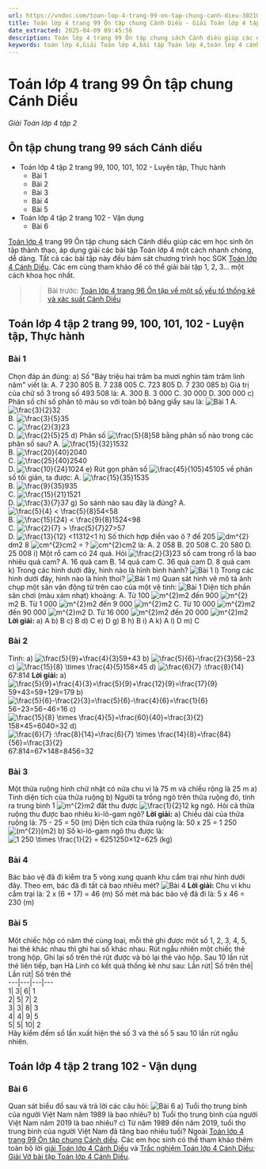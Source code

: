 ```yaml
---
url: https://vndoc.com/toan-lop-4-trang-99-on-tap-chung-canh-dieu-302103
title: Toán lớp 4 trang 99 Ôn tập chung Cánh Diều - Giải Toán lớp 4 tập 2 - VnDoc.com
date_extracted: 2025-04-09 09:45:56
description: Toán lớp 4 trang 99 Ôn tập chung sách Cánh diều giúp các em nắm vững các dạng bài tập liên quan trong phần SGK Toán lớp 4 Cánh Diều tập 2.
keywords: toán lớp 4,Giải Toán lớp 4,bài tập Toán lớp 4,toán lớp 4 cánh diều,Giải toán lớp 4 cánh diều,Toán lớp 4 Tập 2,toán lớp 4 trang 99 cánh diều tập 2,Ôn tập chung trang 99 Cánh diều,Ôn tập chung lớp 4,bài tập Ôn tập chung Cánh diều,Giải sách Toán lớp 4,Bài tập Toán lớp 4 có lời giải,bài tập toán lớp 4 trang 96 cánh diều,toán lớp 4 Ôn tập chung
---
```


# Toán lớp 4 trang 99 Ôn tập chung Cánh Diều
 _Giải Toán lớp 4 tập 2_
## Ôn tập chung trang 99  sách Cánh diều
  * Toán lớp 4 tập 2 trang 99, 100, 101, 102 - Luyện tập, Thực hành
    * Bài 1
    * Bài 2
    * Bài 3
    * Bài 4
    * Bài 5
  * Toán lớp 4 tập 2 trang 102 - Vận dụng
    * Bài 6

[Toán lớp 4](<https://vndoc.com/toan-lop4>) trang 99 Ôn tập chung sách Cánh diều giúp các em học sinh ôn tập thành thạo, áp dụng giải các bài tập Toán lớp 4 một cách nhanh chóng, dễ dàng. Tất cả các bài tập này đều bám sát chương trình học SGK [Toán lớp 4 Cánh Diều](<https://vndoc.com/toan-lop-4-canh-dieu>). Các em cùng tham khảo để có thể giải bài tập 1, 2, 3... một cách khoa học nhất.
>> Bài trước: [Toán lớp 4 trang 96 Ôn tập về một số yếu tố thống kê và xác suất Cánh Diều](<https://vndoc.com/toan-lop-4-trang-96-on-tap-ve-mot-so-yeu-to-thong-ke-va-xac-suat-canh-dieu-302098>)
## Toán lớp 4 tập 2 trang 99, 100, 101, 102 - Luyện tập, Thực hành
### Bài 1
Chọn đáp án đúng:
a\) Số "Bảy triệu hai trăm ba mươi nghìn tám trăm linh năm" viết là:
A. 7 230 805
B. 7 238 005
C. 723 805
D. 7 230 085
b\) Giá trị của chữ số 3 trong số 493 508 là:
A. 300
B. 3 000
C. 30 000
D. 300 000
c\) Phân số chỉ số phần tô màu so với toàn bộ băng giấy sau là:
![Bài 1](https://i.vdoc.vn/data/image/2023/07/28/Toan-4-bai-96-1.jpg)
A. ![\\frac{3}{2}](https://i.vdoc.vn/data/image/blank.png)32  
B. ![\\frac{3}{5}](https://i.vdoc.vn/data/image/blank.png)35  
C. ![\\frac{2}{3}](https://i.vdoc.vn/data/image/blank.png)23  
D. ![\\frac{2}{5}](https://i.vdoc.vn/data/image/blank.png)25
d\) Phân số ![\\frac{5}{8}](https://i.vdoc.vn/data/image/blank.png)58 bằng phân số nào trong các phân số sau?
A. ![\\frac{15}{32}](https://i.vdoc.vn/data/image/blank.png)1532  
B. ![\\frac{20}{40}](https://i.vdoc.vn/data/image/blank.png)2040  
C. ![\\frac{25}{40}](https://i.vdoc.vn/data/image/blank.png)2540  
D. ![\\frac{10}{24}](https://i.vdoc.vn/data/image/blank.png)1024
e\) Rút gọn phân số ![\\frac{45}{105}](https://i.vdoc.vn/data/image/blank.png)45105 về phân số tối giản, ta được:
A. ![\\frac{15}{35}](https://i.vdoc.vn/data/image/blank.png)1535  
B. ![\\frac{9}{35}](https://i.vdoc.vn/data/image/blank.png)935  
C. ![\\frac{15}{21}](https://i.vdoc.vn/data/image/blank.png)1521  
D. ![\\frac{3}{7}](https://i.vdoc.vn/data/image/blank.png)37
g\) So sánh nào sau đây là đúng?
A. ![\\frac{5}{4} < \\frac{5}{8}](https://i.vdoc.vn/data/image/blank.png)54<58  
B. ![\\frac{15}{24} < \\frac{9}{8}](https://i.vdoc.vn/data/image/blank.png)1524<98  
C. ![\\frac{2}{7} > \\frac{5}{7}](https://i.vdoc.vn/data/image/blank.png)27>57  
D. ![\\frac{13}{12} <1](https://i.vdoc.vn/data/image/blank.png)1312<1
h\) Số thích hợp điền vào ô ? để 205 ![dm^{2}](https://i.vdoc.vn/data/image/blank.png)dm2 8 ![cm^{2}](https://i.vdoc.vn/data/image/blank.png)cm2 = ? ![cm^{2}](https://i.vdoc.vn/data/image/blank.png)cm2 là:
A. 2 058
B. 20 508
C. 20 580
D. 25 008
i\) Một rổ cam có 24 quả. Hỏi ![\\frac{2}{3}](https://i.vdoc.vn/data/image/blank.png)23 số cam trong rổ là bao nhiêu quả cam?
A. 16 quả cam
B. 14 quả cam
C. 36 quả cam
D. 8 quả cam
k\) Trong các hình dưới đây, hình nào là hình bình hành?
![Bài 1](https://i.vdoc.vn/data/image/2023/07/28/Toan-4-bai-96-2.jpg)
l\) Trong các hình dưới đây, hình nào là hình thoi?
![Bài 1](https://i.vdoc.vn/data/image/2023/07/28/Toan-4-bai-96-3.jpg)
m\) Quan sát hình vẽ mô tả ảnh chụp một sân vận động từ trên cao của một vệ tinh:
![Bài 1](https://i.vdoc.vn/data/image/2023/07/28/Toan-4-bai-96-4.jpg)
Diện tích phần sân chơi \(màu xám nhạt\) khoảng:
A. Từ 100 ![m^{2}](https://i.vdoc.vn/data/image/blank.png)m2 đến 900 ![m^{2}](https://i.vdoc.vn/data/image/blank.png)m2
B. Từ 1 000 ![m^{2}](https://i.vdoc.vn/data/image/blank.png)m2 đến 9 000 ![m^{2}](https://i.vdoc.vn/data/image/blank.png)m2
C. Từ 10 000 ![m^{2}](https://i.vdoc.vn/data/image/blank.png)m2 đến 90 000 ![m^{2}](https://i.vdoc.vn/data/image/blank.png)m2
D. Từ 16 000 ![m^{2}](https://i.vdoc.vn/data/image/blank.png)m2 đến 20 000 ![m^{2}](https://i.vdoc.vn/data/image/blank.png)m2
**Lời giải:**
a\) A
b\) B
c\) B
d\) C
e\) D
g\) B
h\) B
i\) A
k\) A
l\) D
m\) C
### Bài 2
Tính:
a\) ![\\frac{5}{9}+\\frac{4}{3}](https://i.vdoc.vn/data/image/blank.png)59+43
b\) ![\\frac{5}{6}-\\frac{2}{3}](https://i.vdoc.vn/data/image/blank.png)56−23
c\) ![\\frac{15}{8} \\times \\frac{4}{5}](https://i.vdoc.vn/data/image/blank.png)158×45
d\) ![\\frac{6}{7} :\\frac{8}{14}](https://i.vdoc.vn/data/image/blank.png)67:814
**Lời giải:**
a\) ![\\frac{5}{9}+\\frac{4}{3}=\\frac{5}{9}+\\frac{12}{9}=\\frac{17}{9}](https://i.vdoc.vn/data/image/blank.png)59+43=59+129=179
b\) ![\\frac{5}{6}-\\frac{2}{3}=\\frac{5}{6}-\\frac{4}{6}=\\frac{1}{6}](https://i.vdoc.vn/data/image/blank.png)56−23=56−46=16
c\) ![\\frac{15}{8} \\times \\frac{4}{5}=\\frac{60}{40}=\\frac{3}{2}](https://i.vdoc.vn/data/image/blank.png)158×45=6040=32
d\) ![\\frac{6}{7} :\\frac{8}{14}=\\frac{6}{7} \\times \\frac{14}{8}=\\frac{84}{56}=\\frac{3}{2}](https://i.vdoc.vn/data/image/blank.png)67:814=67×148=8456=32
### Bài 3
Một thửa ruộng hình chữ nhật có nửa chu vi là 75 m và chiều rộng là 25 m
a\) Tính diện tích của thửa ruộng
b\) Người ta trồng ngô trên thửa ruộng đó, tính ra trung bình 1 ![m^{2}](https://i.vdoc.vn/data/image/blank.png)m2 đất thu được ![\\frac{1}{2}](https://i.vdoc.vn/data/image/blank.png)12 kg ngô. Hỏi cả thửa ruộng thu được bao nhiêu ki-lô-gam ngô?
**Lời giải:**
a\) Chiều dài của thửa ruộng là: 75 - 25 = 50 \(m\)
Diện tích cửa thửa ruộng là: 50 x 25 = 1 250 ![\(m^{2}\)](https://i.vdoc.vn/data/image/blank.png)\(m2\)
b\) Số ki-lô-gam ngô thu được là: ![1 250 \\times \\frac{1}{2} = 625](https://i.vdoc.vn/data/image/blank.png)1250×12=625 \(kg\)
### Bài 4
Bác bảo vệ đã đi kiểm tra 5 vòng xung quanh khu cắm trại như hình dưới đây. Theo em, bác đã đi tất cả bao nhiêu mét?
![Bài 4](https://i.vdoc.vn/data/image/2023/07/28/Toan-4-bai-96-5.jpg)
**Lời giải:**
Chu vi khu cắm trại là: 2 x \(6 + 17\) = 46 \(m\)
Số mét mà bác bảo vệ đã đi là: 5 x 46 = 230 \(m\)
### Bài 5
Một chiếc hộp có năm thẻ cùng loại, mỗi thẻ ghi được một số 1, 2, 3, 4, 5, hai thẻ khác nhau thì ghi hai số khác nhau.
Rút ngẫu nhiên một chiếc thẻ trong hộp. Ghi lại số trên thẻ rút được và bỏ lại thẻ vào hộp. Sau 10 lần rút thẻ liên tiếp, bạn Hà Linh có kết quả thống kê như sau:
Lần rút| Số trên thẻ| Lần rút| Số trên thẻ  
---|---|---|---  
1| 3| 6| 1  
2| 5| 7| 2  
3| 3| 8| 3  
4| 4| 9| 5  
5| 5| 10| 2  
Hãy kiểm đếm số lần xuất hiện thẻ số 3 và thẻ số 5 sau 10 lần rút ngẫu nhiên.
## Toán lớp 4 tập 2 trang 102 - Vận dụng
### Bài 6
Quan sát biểu đồ sau và trả lời các câu hỏi:
![Bài 6](https://i.vdoc.vn/data/image/2023/07/28/Toan-4-bai-96-6.jpg)
a\) Tuổi thọ trung bình của người Việt Nam năm 1989 là bao nhiêu?
b\) Tuổi thọ trung bình của người Việt Nam năm 2019 là bao nhiêu?
c\) Từ năm 1989 đến năm 2019, tuổi thọ trung bình của người Việt Nam đã tăng bao nhiêu tuổi?
Ngoài [Toán lớp 4 trang 99 Ôn tập chung Cánh diều](<https://vndoc.com/toan-lop-4-trang-96-on-tap-ve-mot-so-yeu-to-thong-ke-va-xac-suat-canh-dieu-302098>). Các em học sinh có thể tham khảo thêm toàn bộ lời [giải Toán lớp 4 Cánh Diều](<https://vndoc.com/toan-lop-4-canh-dieu>) và [Trắc nghiệm Toán lớp 4 Cánh Diều](<https://vndoc.com/trac-nghiem-toan-lop-4-canh-dieu>); [Giải Vở bài tập Toán lớp 4 Cánh Diều](<https://vndoc.com/vo-bai-tap-toan-lop-4-canh-dieu>).

